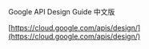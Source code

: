 Google API Design Guide 中文版

[https://cloud.google.com/apis/design/](https://cloud.google.com/apis/design/)
